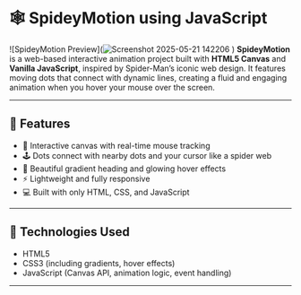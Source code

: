 # 🕸️ SpideyMotion using JavaScript

![SpideyMotion Preview](![Screenshot 2025-05-21 142206](https://github.com/user-attachments/assets/1f818d39-1694-4137-83a9-6b3b71696c47)
)
**SpideyMotion** is a web-based interactive animation project built with **HTML5 Canvas** and **Vanilla JavaScript**, inspired by Spider-Man’s iconic web design. It features moving dots that connect with dynamic lines, creating a fluid and engaging animation when you hover your mouse over the screen.

---

## 🌟 Features

- 🎯 Interactive canvas with real-time mouse tracking  
- 🕹️ Dots connect with nearby dots and your cursor like a spider web  
- 🎨 Beautiful gradient heading and glowing hover effects  
- ⚡ Lightweight and fully responsive  
- 💻 Built with only HTML, CSS, and JavaScript

---

## 🔧 Technologies Used

- HTML5  
- CSS3 (including gradients, hover effects)  
- JavaScript (Canvas API, animation logic, event handling)

---
